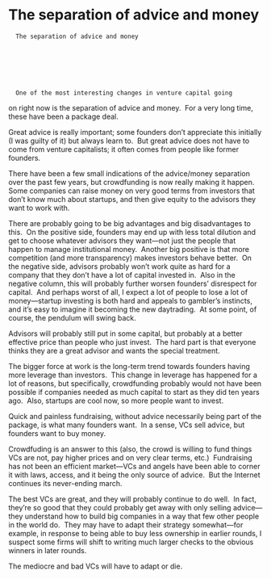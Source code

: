 # The separation of advice and money


    
  
    

    
      The separation of advice and money

      
    
  

  
    
      One of the most interesting changes in venture capital going
on right now is the separation of advice and money.  For a very long time, these have been a
package deal.

Great advice is really important; some founders don’t
appreciate this initially (I was guilty of it) but always learn to.  But great advice does not have to come from
venture capitalists; it often comes from people like former founders.

There have been a few small indications of the advice/money
separation over the past few years, but crowdfunding is now really making it
happen.  Some companies can raise money
on very good terms from investors that don’t know much about startups, and then
give equity to the advisors they want to work with.

There are probably going to be big advantages and big
disadvantages to this.  On the positive
side, founders may end up with less total dilution and get to choose whatever
advisors they want—not just the people that happen to manage institutional
money.  Another big positive is that more
competition (and more transparency) makes investors behave better.  On the negative side, advisors probably won’t
work quite as hard for a company that they don’t have a lot of capital invested
in.  Also in the negative column, this
will probably further worsen founders’ disrespect for capital.  And perhaps worst of all, I expect a lot of
people to lose a lot of money—startup investing is both hard and appeals to
gambler’s instincts, and it’s easy to imagine it becoming the new daytrading.  At some point, of course, the pendulum will
swing back.

Advisors will probably still put in some capital, but
probably at a better effective price than people who just invest.  The hard part is that everyone thinks they
are a great advisor and wants the special treatment.

The bigger force at work is the long-term trend towards
founders having more leverage than investors. 
This change in leverage has happened for a lot of reasons, but
specifically, crowdfunding probably would not have been possible if companies
needed as much capital to start as they did ten years ago.  Also, startups are cool now, so more people
want to invest.

Quick and painless fundraising, without advice necessarily being
part of the package, is what many founders want.  In a sense, VCs sell advice, but founders
want to buy money.

Crowdfuding is an answer to this (also, the crowd is willing
to fund things VCs are not, pay higher prices and on very clear terms, etc.)  Fundraising has not been an efficient
market—VCs and angels have been able to corner it with laws, access, and it
being the only source of advice.  But the
Internet continues its never-ending march.

The best VCs are great, and they will probably continue to
do well.  In fact, they’re so good that
they could probably get away with only selling advice—they understand how to
build big companies in a way that few other people in the world do.  They may have to adapt their strategy
somewhat—for example, in response to being able to buy less ownership in
earlier rounds, I suspect some firms will shift to writing much larger checks
to the obvious winners in later rounds.

The mediocre and bad VCs will have to adapt or die. 
    
  


  
